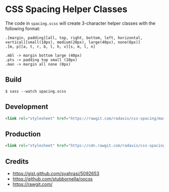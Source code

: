 # CSS Spacing Helper Classes

The code in `spacing.scss` will create 3-character helper classes with the following format:

```no-highlight
.[margin, padding][all, top, right, bottom, left, horizontal, vertical][small(10px), medium(20px), large(40px), none(0px)]
.[m, p][a, t, r, b, l, h, v][s, m, l, n]

.mbl -> margin bottom large (40px)
.pts -> padding top small (10px)
.man -> margin all none (0px)
```

## Build

```
$ sass --watch spacing.scss
```

## Development

```html
<link rel="stylesheet" href="https://rawgit.com/radavis/css-spacing/master/spacing.css">
```

## Production

```html
<link rel="stylesheet" href="https://cdn.rawgit.com/radavis/css-spacing/---git-sha---/spacing.css">
```

## Credits

* https://gist.github.com/syahrasi/5092653
* https://github.com/stubbornella/oocss
* https://rawgit.com/
